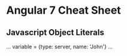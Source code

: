 # Angular 7 Cheat Sheet

## Javascript Object Literals
...
variable = {type: server, name: 'John'}
...




